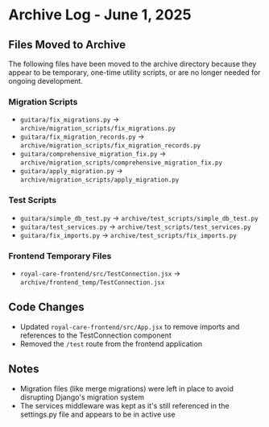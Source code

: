 # Archive Log - June 1, 2025

## Files Moved to Archive

The following files have been moved to the archive directory because they appear to be temporary, one-time utility scripts, or are no longer needed for ongoing development.

### Migration Scripts

- `guitara/fix_migrations.py` → `archive/migration_scripts/fix_migrations.py`
- `guitara/fix_migration_records.py` → `archive/migration_scripts/fix_migration_records.py`
- `guitara/comprehensive_migration_fix.py` → `archive/migration_scripts/comprehensive_migration_fix.py`
- `guitara/apply_migration.py` → `archive/migration_scripts/apply_migration.py`

### Test Scripts

- `guitara/simple_db_test.py` → `archive/test_scripts/simple_db_test.py`
- `guitara/test_services.py` → `archive/test_scripts/test_services.py`
- `guitara/fix_imports.py` → `archive/test_scripts/fix_imports.py`

### Frontend Temporary Files

- `royal-care-frontend/src/TestConnection.jsx` → `archive/frontend_temp/TestConnection.jsx`

## Code Changes

- Updated `royal-care-frontend/src/App.jsx` to remove imports and references to the TestConnection component
- Removed the `/test` route from the frontend application

## Notes

- Migration files (like merge migrations) were left in place to avoid disrupting Django's migration system
- The services middleware was kept as it's still referenced in the settings.py file and appears to be in active use
